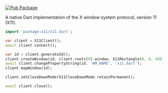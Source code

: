[![Pub Package](https://img.shields.io/pub/v/x11.svg)](https://pub.dev/packages/x11.dart)

A native Dart implementation of the X window system protocol, version 11 (X11).

```dart
import 'package:x11/x11.dart';

var client = X11Client();
await client.connect();

var id = client.generateId();
client.createWindow(id, client.roots[0].window, X11Rectangle(0, 0, 400, 300));
await client.changePropertyString(id, 'WM_NAME', 'x11.dart');
client.mapWindow(id);

client.setCloseDownMode(X11CloseDownMode.retainPermanent);

await client.close();
```
